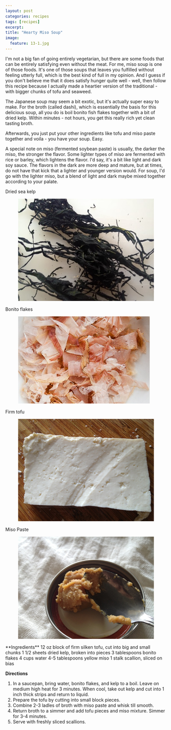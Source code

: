 ```yaml
---
layout: post
categories: recipes
tags: [recipes]
excerpt: 
title: "Hearty Miso Soup"
image:
  feature: 13-1.jpg
---
```


I'm not a big fan of going entirely vegetarian, but there are some foods that can be entirely satisfying even without the meat.  For me, miso soup is one of those foods.  It's one of those soups that leaves you fulfilled without feeling utterly full, which is the best kind of full in my opinion.  And I guess if you don't believe me that it does satisfy hunger quite well - well, then follow this recipe because I actually made a heartier version of the traditional - with bigger chunks of tofu and seaweed.

The Japanese soup may seem a bit exotic, but it's actually super easy to make.  For the broth (called dashi), which is essentially the basis for this delicious soup, all you do is boil bonito fish flakes together with a bit of dried kelp.  Within minutes - not hours, you get this really rich yet clean tasting broth.

Afterwards, you just put your other ingredients like tofu and miso paste together and voila - you have your soup.  Easy.

A special note on miso (fermented soybean paste) is usually, the darker the miso, the stronger the flavor.  Some lighter types of miso are fermented with rice or barley, which lightens the flavor.  I'd say, it's a bit like light and dark soy sauce. The flavors in the dark are more deep and mature, but at times, do not have that kick that a lighter and younger version would. For soup, I'd go with the lighter miso, but a blend of light and dark maybe mixed together according to your palate.


Dried sea kelp

<figure> <img src='/images/13-2.jpg'> </figure>

Bonito flakes

<figure> <img src='/images/13-3.jpg'> </figure>

Firm tofu

<figure> <img src='/images/13-4.jpg'> </figure>

Miso Paste

<figure> <img src='/images/13-5.jpg'> </figure>
<section class='recipe'>
**Ingredients**
12 oz block of firm silken tofu, cut into big and small chunks
1 1/2 sheets dried kelp, broken into pieces
3 tablespoons bonito flakes
4 cups water
4-5 tablespoons yellow miso
1 stalk scallion, sliced on bias

**Directions**
1. In a saucepan, bring water, bonito flakes, and kelp to a boil. Leave on medium high heat for 3 minutes. When cool, take out kelp and cut into 1 inch thick strips and return to liquid.  
2. Prepare the tofu by cutting into small block pieces.  
3. Combine 2-3 ladles of broth with miso paste and whisk till smooth.
4. Return broth to a simmer and add tofu pieces and miso mixture. Simmer for 3-4 minutes.
5. Serve with freshly sliced scallions.
</section>